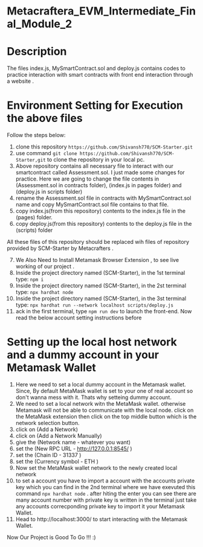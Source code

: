 # Metacraftera_EVM_Intermediate_Final_Module_2

# Description

The files index.js, MySmartContract.sol and deploy.js contains codes to practice interaction with smart contracts with front end interaction through a website . 

# Environment Setting for Execution the above files

Follow the steps below:
1. clone this repository ```https://github.com/Shivansh770/SCM-Starter.git```
2. use command ```git clone https://github.com/Shivansh770/SCM-Starter,git``` to clone the repository in your local pc.
3.  Above repository contains all necessary file to interact with our smartcontract called Assessment.sol. I just made some changes for practice. Here we are going to change the file contents in (Assessment.sol in contracts folder), (index.js in pages folder) and (deploy.js in scripts folder)
4.  rename the Assessment.sol file in contracts with MySmartContract.sol name and copy MySmartContract.sol file contains to that file.
5.  copy index.js(from this repository) contents to the index.js file in the (pages) folder.
6.  copy deploy.js(from this repository) contents to the deploy.js file in the (scripts) folder

All these files of this repository should be replaced wih files of repository provided by SCM-Starter by Metacrafters . 
   
7. We Also Need to Install Metamask Browser Extension , to see live working of our project . 
8. Inside the project directory named (SCM-Starter), in the 1st terminal type: ```npm i```
9. Inside the project directory named (SCM-Starter), in the 2st terminal type: ```npx hardhat node```
10. Inside the project directory named (SCM-Starter), in the 3st terminal type: ```npx hardhat run --network localhost scripts/deploy.js```
11. ack in the first terminal, type ```npm run dev``` to launch the front-end. Now read the below account setting instructions before

# Setting up the local host network and a dummy account in your Metamask Wallet

1. Here we need to set a local dummy account in the Metamask wallet. Since, By default MetaMask wallet is set to your one of real account so don't wanna mess with it. Thats why setteing dummy account.
2. We need to set a local network witn the MetaMask wallet. otherwise Metamask will not be able to communicate with the local node. click on the MetaMask extension then click on the top middle button which is the network selection button.
3. click on (Add a Network)
4. click on (Add a Network Manually)
5. give the (Network name - whatever you want)
6. set the (New RPC URL - http://127.0.0.1:8545/ )
7. set the (Chain ID - 31337 )
8. set the (Currency symbol - ETH )
9. Now set the MetaMask wallet network to the newly created local network
10. to set a account you have to import a account with the accounts private key which you can find in the 2nd terminal where we have exevuted this command ```npx hardhat node``` . after hiting the enter you can see there are many account number with private key is written in the terminal just take any accounts correcponding private key to import it your Metamask Wallet.
11. Head to http://localhost:3000/ to start interacting with the Metamask Wallet.

Now Our Project is Good To Go !!! :)
